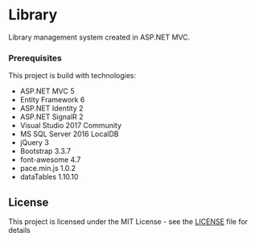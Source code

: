 # Library

Library management system created in ASP.NET MVC.

### Prerequisites

This project is build with technologies:

* ASP.NET MVC 5
* Entity Framework 6
* ASP.NET Identity 2
* ASP.NET SignalR 2
* Visual Studio 2017 Community
* MS SQL Server 2016 LocalDB
* jQuery 3
* Bootstrap 3.3.7
* font-awesome 4.7
* pace.min.js 1.0.2
* dataTables 1.10.10

## License

This project is licensed under the MIT License - see the [LICENSE](LICENSE) file for details
